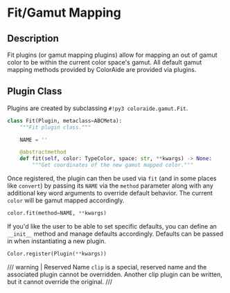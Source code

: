 # Fit/Gamut Mapping

## Description

Fit plugins (or gamut mapping plugins) allow for mapping an out of gamut color to be within the current color space's
gamut. All default gamut mapping methods provided by ColorAide are provided via plugins.

## Plugin Class

Plugins are created by subclassing `#!py3 coloraide.gamut.Fit`.

```py
class Fit(Plugin, metaclass=ABCMeta):
    """Fit plugin class."""

    NAME = ''

    @abstractmethod
    def fit(self, color: TypeColor, space: str, **kwargs) -> None:
        """Get coordinates of the new gamut mapped color."""
```

Once registered, the plugin can then be used via `fit` (and in some places like `convert`) by passing its `NAME` via the
`method` parameter along with any additional key word arguments to override default behavior. The current `color` will
be gamut mapped accordingly.

```py
color.fit(method=NAME, **kwargs)
```

If you'd like the user to be able to set specific defaults, you can define an `__init__` method and manage defaults
accordingly. Defaults can be passed in when instantiating a new plugin.

```py
Color.register(Plugin(**kwargs))
```

/// warning | Reserved Name
`clip` is a special, reserved name and the associated plugin cannot be overridden. Another clip plugin can be
written, but it cannot override the original.
///
